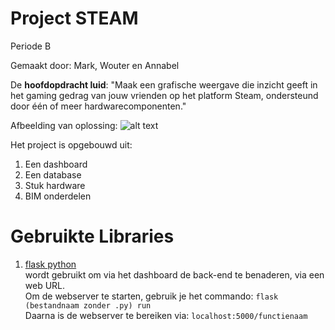 # Project STEAM
Periode B

Gemaakt door: Mark, Wouter en Annabel

De **hoofdopdracht luid**: "Maak een grafische weergave die inzicht geeft in het gaming gedrag van jouw vrienden op het platform Steam, ondersteund door één of meer hardwarecomponenten."

Afbeelding van oplossing:
![alt text](https://canvas.hu.nl/courses/32737/files/3080994/preview "image Title")

Het project is opgebouwd uit:
 1. Een dashboard
 2. Een database
 3. Stuk hardware 
 4. BIM onderdelen

 # Gebruikte Libraries
 1. [flask python](https://flask.palletsprojects.com/en/2.2.x/)\
wordt gebruikt om via het dashboard de back-end te benaderen, via een web URL.\
Om de webserver te starten, gebruik je het commando: ``flask (bestandnaam zonder .py) run``\
Daarna is de webserver te bereiken via: ``localhost:5000/functienaam``

